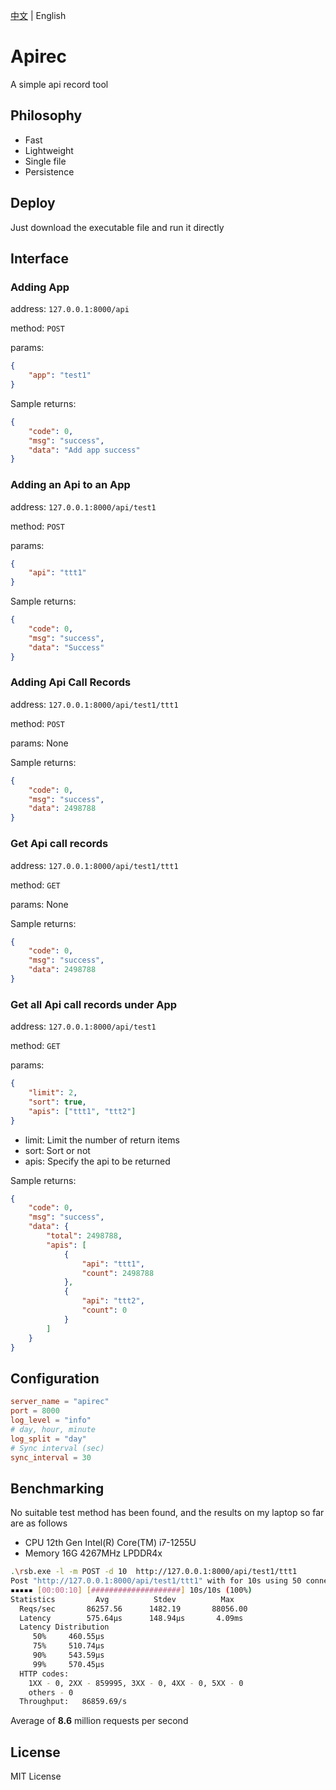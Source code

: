 [中文](./README.md) | English

# Apirec

A simple api record tool

## Philosophy

-   Fast
-   Lightweight
-   Single file
-   Persistence

## Deploy

Just download the executable file and run it directly

## Interface

### Adding App

address: `127.0.0.1:8000/api`

method: `POST`

params:

```json
{
    "app": "test1"
}
```

Sample returns:

```json
{
    "code": 0,
    "msg": "success",
    "data": "Add app success"
}
```

### Adding an Api to an App

address: `127.0.0.1:8000/api/test1`

method: `POST`

params:

```json
{
    "api": "ttt1"
}
```

Sample returns:

```json
{
    "code": 0,
    "msg": "success",
    "data": "Success"
}
```

### Adding Api Call Records

address: `127.0.0.1:8000/api/test1/ttt1`

method: `POST`

params: None

Sample returns:

```json
{
    "code": 0,
    "msg": "success",
    "data": 2498788
}
```

### Get Api call records

address: `127.0.0.1:8000/api/test1/ttt1`

method: `GET`

params: None

Sample returns:

```json
{
    "code": 0,
    "msg": "success",
    "data": 2498788
}
```

### Get all Api call records under App

address: `127.0.0.1:8000/api/test1`

method: `GET`

params:

```json
{
    "limit": 2,
    "sort": true,
    "apis": ["ttt1", "ttt2"]
}
```

-   limit: Limit the number of return items
-   sort: Sort or not
-   apis: Specify the api to be returned

Sample returns:

```json
{
    "code": 0,
    "msg": "success",
    "data": {
        "total": 2498788,
        "apis": [
            {
                "api": "ttt1",
                "count": 2498788
            },
            {
                "api": "ttt2",
                "count": 0
            }
        ]
    }
}
```

## Configuration

```toml
server_name = "apirec"
port = 8000
log_level = "info"
# day, hour, minute
log_split = "day"
# Sync interval (sec)
sync_interval = 30

```

## Benchmarking

No suitable test method has been found, and the results on my laptop so far are as follows

-   CPU 12th Gen Intel(R) Core(TM) i7-1255U
-   Memory 16G 4267MHz LPDDR4x

```bash
.\rsb.exe -l -m POST -d 10  http://127.0.0.1:8000/api/test1/ttt1
Post "http://127.0.0.1:8000/api/test1/ttt1" with for 10s using 50 connections
▪▪▪▪▪ [00:00:10] [####################] 10s/10s (100%)
Statistics         Avg          Stdev          Max
  Reqs/sec       86257.56      1482.19       88056.00
  Latency        575.64µs      148.94µs       4.09ms
  Latency Distribution
     50%     460.55µs
     75%     510.74µs
     90%     543.59µs
     99%     570.45µs
  HTTP codes:
    1XX - 0, 2XX - 859995, 3XX - 0, 4XX - 0, 5XX - 0
    others - 0
  Throughput:   86859.69/s
```

Average of **8.6** million requests per second

## License

MIT License
